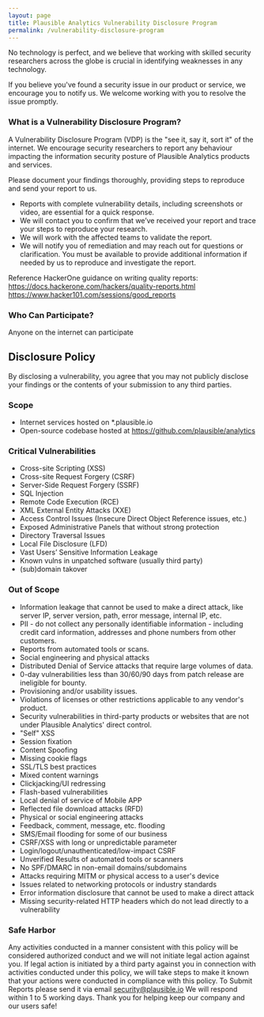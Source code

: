 ```yaml
---
layout: page
title: Plausible Analytics Vulnerability Disclosure Program
permalink: /vulnerability-disclosure-program
---
```



No technology is perfect, and we believe that working with skilled security researchers across the globe is crucial in identifying weaknesses in any technology.

If you believe you've found a security issue in our product or service, we encourage you to notify us. We welcome working with you to resolve the issue promptly.

### What is a Vulnerability Disclosure Program?

A Vulnerability Disclosure Program (VDP) is the "see it, say it, sort it" of the internet. We encourage security researchers to report any behaviour impacting the information security posture of Plausible Analytics products and services.

Please document your findings thoroughly, providing steps to reproduce and send your report to us.

* Reports with complete vulnerability details, including screenshots or video, are essential for a quick response.
* We will contact you to confirm that we’ve received your report and trace your steps to reproduce your research.
* We will work with the affected teams to validate the report.
* We will notify you of remediation and may reach out for questions or clarification. You must be available to provide additional information if needed by us to reproduce and investigate the report.

Reference HackerOne guidance on writing quality reports:
https://docs.hackerone.com/hackers/quality-reports.html
https://www.hacker101.com/sessions/good_reports

### Who Can Participate?

Anyone on the internet can participate

## Disclosure Policy

By disclosing a vulnerability, you agree that you may not publicly disclose your findings or the contents of your submission to any third parties.

### Scope

* Internet services hosted on *.plausible.io
* Open-source codebase hosted at https://github.com/plausible/analytics

### Critical Vulnerabilities

* Cross-site Scripting (XSS)
* Cross-site Request Forgery (CSRF)
* Server-Side Request Forgery (SSRF)
* SQL Injection
* Remote Code Execution (RCE)
* XML External Entity Attacks (XXE)
* Access Control Issues (Insecure Direct Object Reference issues, etc.)
* Exposed Administrative Panels that without strong protection
* Directory Traversal Issues
* Local File Disclosure (LFD)
* Vast Users’ Sensitive Information Leakage
* Known vulns in unpatched software (usually third party)
* (sub)domain takover

### Out of Scope

* Information leakage that cannot be used to make a direct attack, like server IP, server version, path, error message, internal IP, etc.
* PII - do not collect any personally identifiable information - including credit card information, addresses and phone numbers from other customers.
* Reports from automated tools or scans.
* Social engineering and physical attacks
* Distributed Denial of Service attacks that require large volumes of data.
* 0-day vulnerabilities less than 30/60/90 days from patch release are ineligible for bounty.
* Provisioning and/or usability issues.
* Violations of licenses or other restrictions applicable to any vendor's product.
* Security vulnerabilities in third-party products or websites that are not under Plausible Analytics' direct control.
* "Self" XSS
* Session fixation
* Content Spoofing
* Missing cookie flags
* SSL/TLS best practices
* Mixed content warnings
* Clickjacking/UI redressing
* Flash-based vulnerabilities
* Local denial of service of Mobile APP
* Reflected file download attacks (RFD)
* Physical or social engineering attacks
* Feedback, comment, message, etc. flooding
* SMS/Email flooding for some of our business
* CSRF/XSS with long or unpredictable parameter
* Login/logout/unauthenticated/low-impact CSRF
* Unverified Results of automated tools or scanners
* No SPF/DMARC in non-email domains/subdomains
* Attacks requiring MITM or physical access to a user's device
* Issues related to networking protocols or industry standards
* Error information disclosure that cannot be used to make a direct attack
* Missing security-related HTTP headers which do not lead directly to a vulnerability

### Safe Harbor

Any activities conducted in a manner consistent with this policy will be considered authorized conduct and we will not initiate legal action against you. If legal action is initiated by a third party against you in connection with activities conducted under this policy, we will take steps to make it known that your actions were conducted in compliance with this policy.
To Submit Reports please send it via email
[security@plausible.io](mailto:security@plausible.io)
We will respond within 1 to 5 working days.
Thank you for helping keep our company and our users safe!
